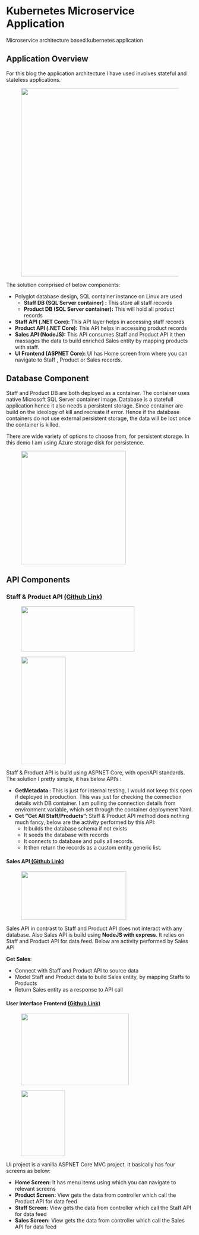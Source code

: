# Kubernetes Microservice Application
Microservice architecture based kubernetes application
<!-- wp:heading -->
<h2>Application Overview</h2>
<!-- /wp:heading -->

<!-- wp:paragraph -->
<p>For this blog the application architecture I have used involves stateful and stateless applications. </p>
<!-- /wp:paragraph -->

<!-- wp:image {"id":4784,"width":753,"height":505,"sizeSlug":"large","linkDestination":"none"} -->
<figure class="wp-block-image size-large is-resized"><img src="https://khanasif1.files.wordpress.com/2020/11/apparch-1.png?w=820" alt="" class="wp-image-4784" width="753" height="505"/></figure>
<!-- /wp:image -->

<!-- wp:paragraph -->
<p>The solution comprised of below components:</p>
<!-- /wp:paragraph -->

<!-- wp:list -->
<ul><li>Polyglot database design, SQL container instance on Linux are used<ul><li><span class="has-inline-color has-luminous-vivid-orange-color"><strong>Staff DB (SQL Server container) :</strong> </span>This store all staff records</li><li><strong><span class="has-inline-color has-luminous-vivid-orange-color">Product DB <strong>(SQL Server container)</strong>:</span></strong> This will hold all product records</li></ul></li><li><strong><span class="has-inline-color has-luminous-vivid-orange-color">Staff API (.NET Core): </span></strong>This API layer helps in accessing staff records</li><li><strong><span class="has-inline-color has-luminous-vivid-orange-color">Product API <strong>(.NET Core)</strong>:</span></strong> This API helps in accessing product records</li><li><span class="has-inline-color has-luminous-vivid-orange-color"><b>Sales API (</b></span><strong><span class="has-inline-color has-luminous-vivid-orange-color">NodeJS):</span></strong> This API consumes Staff and Product API it then massages the data to build enriched Sales entity by mapping products with staff.</li><li><strong><span class="has-inline-color has-luminous-vivid-orange-color">UI Frontend (ASPNET Core):</span></strong> UI has Home screen from where you can navigate to Staff , Product or Sales records.</li></ul>
<!-- /wp:list -->
<!-- wp:heading -->
<h2>Database Component</h2>
<!-- /wp:heading -->

<!-- wp:paragraph -->
<p>Staff and Product DB are both deployed as a container. The container uses native Microsoft SQL Server container image. Database is a statefull application hence it also needs a persistent storage. Since container are build on the ideology of kill and recreate if error. Hence if the database containers do not use external persistent storage, the data will be lost once the container is killed.</p>
<!-- /wp:paragraph -->

<!-- wp:paragraph -->
<p>There are wide variety of options to choose from, for persistent storage. In this demo I am using Azure storage disk for persistence.</p>
<!-- /wp:paragraph -->

<!-- wp:image {"id":4792,"width":282,"height":304,"sizeSlug":"large","linkDestination":"none"} -->
<figure class="wp-block-image size-large is-resized"><img src="https://khanasif1.files.wordpress.com/2020/11/db.png?w=274" alt="" class="wp-image-4792" width="282" height="304"/></figure>
<!-- /wp:image -->

<!-- wp:heading -->
<h2>API Components</h2>
<!-- /wp:heading -->

<!-- wp:heading {"level":3} -->
<h3>Staff &amp; Product API <a href="https://github.com/khanasif1/kubernetesMicroserviceApp" target="_blank" rel="noreferrer noopener">(Github Link)</a></h3>
<!-- /wp:heading -->

<!-- wp:image {"width":305,"height":121,"sizeSlug":"large"} -->
<figure class="wp-block-image size-large is-resized"><img src="https://khanasif1.files.wordpress.com/2020/11/aspnetcoreapi.png?w=970" alt="" width="305" height="121"/></figure>
<!-- /wp:image -->

<!-- wp:image {"align":"center","width":120,"height":288,"sizeSlug":"large"} -->
<div class="wp-block-image"><figure class="aligncenter size-large is-resized"><img src="https://khanasif1.files.wordpress.com/2020/12/api.png?w=178" alt="" width="120" height="288"/></figure></div>
<!-- /wp:image -->

<!-- wp:paragraph -->
<p>Staff &amp; Product API is build using ASPNET Core, with openAPI standards. The solution I pretty simple, it has below API’s :</p>
<!-- /wp:paragraph -->

<!-- wp:list -->
<ul><li><span class="has-inline-color has-luminous-vivid-orange-color"><strong>GetMetadata : </strong></span>This is just for internal testing, I would not keep this open if deployed in production. This was just for checking the connection details with DB container. I am pulling the connection details from environment variable, which set through the container deployment Yaml.</li><li><span class="has-inline-color has-luminous-vivid-orange-color"><strong>Get “Get All Staff/Products”: </strong></span>Staff &amp; Product API method does nothing much fancy, below are the activity performed by this API:<ul><li>It builds the database schema if not exists</li><li>It seeds the database with records</li><li>It connects to database and pulls all records.</li><li>It then return the records as a custom entity generic list.</li></ul></li></ul>
<!-- /wp:list -->
<!-- wp:heading {"level":4} -->
<h4>Sales API<a href="https://github.com/khanasif1/kubernetesMicroserviceApp/tree/master/k8.kubernetesWorld.Service.Sales" target="_blank" rel="noreferrer noopener"> (Github Link)</a></h4>
<!-- /wp:heading -->

<!-- wp:columns -->
<div class="wp-block-columns"><!-- wp:column {"width":"100%"} -->
<div class="wp-block-column" style="flex-basis:100%"><!-- wp:columns -->
<div class="wp-block-columns"><!-- wp:column {"width":"100%"} -->
<div class="wp-block-column" style="flex-basis:100%"><!-- wp:image {"align":"center","id":4800,"width":283,"height":131,"sizeSlug":"large","linkDestination":"none","className":"is-style-default"} -->
<div class="wp-block-image is-style-default"><figure class="aligncenter size-large is-resized"><img src="https://khanasif1.files.wordpress.com/2020/11/nodejs.jpg?w=778" alt="" class="wp-image-4800" width="283" height="131"/></figure></div>
<!-- /wp:image --></div>
<!-- /wp:column --></div>
<!-- /wp:columns --></div>
<!-- /wp:column --></div>
<!-- /wp:columns -->

<!-- wp:paragraph -->
<p>Sales API in contrast to Staff and Product API does not interact with any database. Also Sales API is build  using <strong>NodeJS with express</strong>. It relies on Staff and Product API for data feed. Below are activity performed by Sales API</p>
<!-- /wp:paragraph -->

<!-- wp:paragraph -->
<p><strong><span class="has-inline-color has-luminous-vivid-orange-color">Get Sales</span></strong>:</p>
<!-- /wp:paragraph -->

<!-- wp:list -->
<ul><li>Connect with Staff and Product API to source data</li><li>Model Staff and Product data to build Sales entity, by mapping Staffs to Products</li><li>Return Sales entity as a response to API call</li></ul>
<!-- /wp:list -->
<!-- wp:heading {"level":4} -->
<h4>User Interface Frontend <a href="https://github.com/khanasif1/kubernetesMicroserviceApp/tree/master/k8.kubernetesWorld.Web" target="_blank" rel="noreferrer noopener">(Github Link)</a></h4>
<!-- /wp:heading -->

<!-- wp:columns -->
<div class="wp-block-columns"><!-- wp:column {"width":"100%"} -->
<div class="wp-block-column" style="flex-basis:100%"><!-- wp:image {"align":"left","id":4810,"width":290,"height":192,"sizeSlug":"large","linkDestination":"media"} -->
<div class="wp-block-image"><figure class="alignleft size-large is-resized"><a href="https://khanasif1.files.wordpress.com/2020/11/asp.net-core-mvc.png"><img src="https://khanasif1.files.wordpress.com/2020/11/asp.net-core-mvc.png?w=1000" alt="" class="wp-image-4810" width="290" height="192"/></a></figure></div>
<!-- /wp:image -->

<!-- wp:image {"align":"left","id":4818,"width":118,"height":176,"sizeSlug":"large","linkDestination":"media"} -->
<div class="wp-block-image"><figure class="alignleft size-large is-resized"><a href="https://khanasif1.files.wordpress.com/2020/12/ui.png"><img src="https://khanasif1.files.wordpress.com/2020/12/ui.png?w=142" alt="" class="wp-image-4818" width="118" height="176"/></a></figure></div>
<!-- /wp:image --></div>
<!-- /wp:column --></div>
<!-- /wp:columns -->

<!-- wp:paragraph -->
<p>UI project is a vanilla ASPNET Core MVC project. It basically has four screens as below:</p>
<!-- /wp:paragraph -->

<!-- wp:list -->
<ul><li><strong><span class="has-inline-color has-luminous-vivid-orange-color">Home Screen</span>:</strong> It has menu items using which you can navigate to relevant screens</li><li><strong><span class="has-inline-color has-luminous-vivid-orange-color">Product Screen:</span></strong> View gets the data from controller which call the Product API for data feed</li><li><strong><span class="has-inline-color has-luminous-vivid-orange-color">Staff Screen:</span></strong> View gets the data from controller which call the Staff API for data feed</li><li><strong><span class="has-inline-color has-luminous-vivid-orange-color">Sales Screen:</span></strong> View gets the data from controller which call the Sales API for data feed</li></ul>
<!-- /wp:list -->

